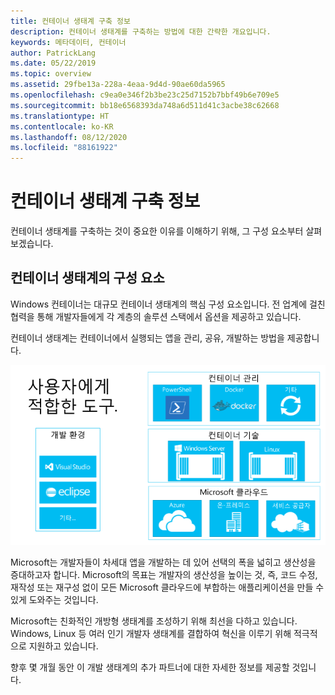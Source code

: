 ```yaml
---
title: 컨테이너 생태계 구축 정보
description: 컨테이너 생태계를 구축하는 방법에 대한 간략한 개요입니다.
keywords: 메타데이터, 컨테이너
author: PatrickLang
ms.date: 05/22/2019
ms.topic: overview
ms.assetid: 29fbe13a-228a-4eaa-9d4d-90ae60da5965
ms.openlocfilehash: c9ea0e346f2b3be23c25d7152b7bbf49b6e709e5
ms.sourcegitcommit: bb18e6568393da748a6d511d41c3acbe38c62668
ms.translationtype: HT
ms.contentlocale: ko-KR
ms.lasthandoff: 08/12/2020
ms.locfileid: "88161922"
---
```

# <a name="about-building-container-ecosystems"></a>컨테이너 생태계 구축 정보

컨테이너 생태계를 구축하는 것이 중요한 이유를 이해하기 위해, 그 구성 요소부터 살펴보겠습니다.

## <a name="components-of-a-container-ecosystem"></a>컨테이너 생태계의 구성 요소

Windows 컨테이너는 대규모 컨테이너 생태계의 핵심 구성 요소입니다. 전 업계에 걸친 협력을 통해 개발자들에게 각 계층의 솔루션 스택에서 옵션을 제공하고 있습니다.

컨테이너 생태계는 컨테이너에서 실행되는 앱을 관리, 공유, 개발하는 방법을 제공합니다.

![컨테이너 에코시스템의 다이어그램입니다. 다양한 Microsoft 제품이 개발 환경, 컨테이너 관리, 컨테이너 기술 및 Microsoft 클라우드의 네 가지 범주로 분류되는 것을 보여줍니다.](media/containerEcosystem.png)

Microsoft는 개발자들이 차세대 앱을 개발하는 데 있어 선택의 폭을 넓히고 생산성을 증대하고자 합니다. Microsoft의 목표는 개발자의 생산성을 높이는 것, 즉, 코드 수정, 재작성 또는 재구성 없이 모든 Microsoft 클라우드에 부합하는 애플리케이션을 만들 수 있게 도와주는 것입니다.

Microsoft는 친화적인 개방형 생태계를 조성하기 위해 최선을 다하고 있습니다. Windows, Linux 등 여러 인기 개발자 생태계를 결합하여 혁신을 이루기 위해 적극적으로 지원하고 있습니다.

향후 몇 개월 동안 이 개발 생태계의 추가 파트너에 대한 자세한 정보를 제공할 것입니다.